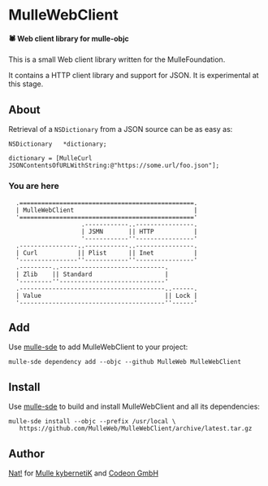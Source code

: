 # MulleWebClient

#### 🕷 Web client library for mulle-objc

This is a small Web client library written for the MulleFoundation.

It contains a HTTP client library and support for JSON. It is experimental
at this stage.


## About


Retrieval of a `NSDictionary` from a JSON source can be as easy as:

```
NSDictionary   *dictionary;

dictionary = [MulleCurl JSONContentsOfURLWithString:@"https://some.url/foo.json"];
```
### You are here

```
  .================================================.
  | MulleWebClient                                 |
  '================================================'
                    .------------..----------------.
                    | JSMN       || HTTP           |
                    '------------''----------------'
  .----------------..------------..----------------.
  | Curl           || Plist      || Inet           |
  '----------------''------------''----------------'
  .---------..-----------------------------.
  | Zlib    || Standard                    |
  '---------''-----------------------------'
  .----------------------------------------..------.
  | Value                                  || Lock |
  '----------------------------------------''------'
```

## Add

Use [mulle-sde](//github.com/mulle-sde) to add MulleWebClient to your project:

```
mulle-sde dependency add --objc --github MulleWeb MulleWebClient
```

## Install

Use [mulle-sde](//github.com/mulle-sde) to build and install MulleWebClient and
all its dependencies:

```
mulle-sde install --objc --prefix /usr/local \
   https://github.com/MulleWeb/MulleWebClient/archive/latest.tar.gz
```


## Author

[Nat!](//www.mulle-kybernetik.com/weblog) for
[Mulle kybernetiK](//www.mulle-kybernetik.com) and
[Codeon GmbH](//www.codeon.de)
